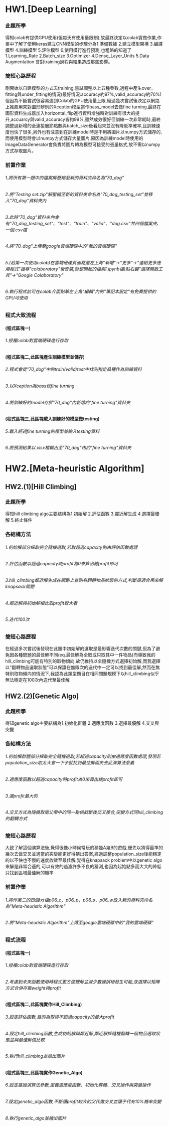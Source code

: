 # HW1.[Deep Learning]

### 此題所學
得知colab有提供GPU使用(但每天有使用量限制),故最終決定以colab實做作業,作業中了解了使用keras建立CNN模型的步驟分為1.準備數據 2.建立模型架構 3.編譯模型 4.訓練模型 5.評估模型 6.使用模行進行預測,也粗略的知道了1.Learning_Rate 2.Batch_size 3.Optimizer 4.Dense_Layer_Units 5.Data Augmentation 會對training過程與結果造成那些影響。

### 簡短心路歷程
剛開始以自建模型的方式去training,嘗試調整以上五種參數,過程中產生over_ fitting與under_fitting的情況(最好情況:accuracy約97%,valid_accuracy約70%)但因為不斷嘗試很容易達到Colab的GPU使用量上限,經過幾次嘗試後決定以網路上推薦用來對圖形辨別的Xception模型當作bass_model去做fine turning,最終在圖形資料生成器加入horizontal_flip進行資料增強時對訓練有很大的提升,accuarcy與valid_accuracy皆約99%,雖然成效很好但訓練一次非常耗時,最終調整過新增的全連接層節點數與batch_size後看起來並沒有降低準確率,且訓練速度也快了很多,另外也有注意到在訓練model時是不用將圖片以numpy方式儲存的,而使用模型時會以numpy方式儲存大量圖片,原因為訓練model時使用的ImageDataGenerator會負責將圖片轉為模型可接受的張量格式,故不需以numpy方式存取圖片。

### 前置作業
###### 1.將所有第一題中的檔案解壓縮至新的資料夾命名為"70_dog"
###### 2.將"Testing set.zip"解壓縮至新的資料夾命名為"70_dog_testing_set"並移入"70_dog"資料夾內
###### 3.此時"70_dog"資料夾內會有"70_dog_testing_set"、"test"、"train"、"valid"、"dog.csv"共四個檔案夾、一個.csv檔
###### 4.將"70_dog"上傳至google雲端硬碟中的"我的雲端硬碟"
###### 5.(若第一次使用colab)在雲端硬碟頁面點選左上角"新增"->"更多"->"連結更多應用程式"搜尋"colaboratory"後安裝,對想開起的檔案(.ipynb檔)點右鍵"選擇開啟工具"->"Google Colaboratory"
###### 6.執行程式前可在colab介面點擊左上角"編輯"內的"筆記本設定"有免費提供的GPU可使用


### 程式大致流程
#### (程式區塊一)
###### 1.授權colab對雲端硬碟進行存取  

#### (程式區塊二,此區塊產生訓練模型並儲存)
###### 2.程式會從"70_dog"中的train/valid/test中找到指定品種作為訓練資料
###### 3.以Xception為bass做fine turning
###### 4.將訓練好的model存於"70_dog"內新增的"fine turning"資料夾  


#### (程式區塊三,此區塊載入訓練好的模型做testing)
###### 5.載入經過fine turning的模型並輸入testing資料
###### 6.將預測結果以.xlsx檔輸出至"70_dog"內的"fine turning"資料夾



# HW2.[Meta-heuristic Algorithm]

## HW2.(1)[Hill Climbing]

### 此題所學
得知hill climbing algo主要結構為1.初始解 2.評估函數 3.鄰近解生成 4.選擇最優解 5.終止條件

### 各結構方法
###### 1.初始解部分採取完全隨機選取,若取超過capacity則由評估函數處理
###### 2.評估函數以超過capacity時profit為0來算出總profit即可 
###### 3.hill_climbing鄰近解生成在網路上查到有翻轉物品狀態的方式,判斷很適合用來解knapsack問題
###### 4.鄰近解與初始解相比取profit較大者
###### 5.迭代100次

### 簡短心路歷程
在經過多次嘗試後發現在此題中初始解的選取是最影響迭代次數的關鍵,但為了避免因各種問題的最佳解不同(eq.最佳解為全取或只取其中一件物品)而導致我的hill_climbing可能有特別的取物傾向,故仍維持以全隨機方式選擇初始解,而我選擇以"翻轉物品選取狀態"可以保證在無限次的迭代中一定可以找到最佳解,然而在無特別取物傾向的情況下,我認為此類型題目在相同問題規模下以hill_climbing似乎無法穩定在100次內迭代至最佳解

## HW2.(2)[Genetic Algo]

### 此題所學
得知genetic algo主要結構為1.初始化群體 2.適應度函數 3.選擇最優解 4.交叉與突變

### 各結構方法
###### 1.初始解群體部分採取完全隨機選取,若超過capacity則由適應度函數處理,發現若population_size取太大會一下子就找到最佳解而失去此演算法意義 
###### 2.適應度函數以超過capacity時profit為0來算出總profit即可 
###### 3.選profit最大的 
###### 4.交叉方式為隨機取兩父帶中的同一點做截斷後交叉接合,突變方式同hill_climbing的翻轉方式

### 簡短心路歷程
大致了解這個演算法後,覺得很像小時候常玩的猜幾A幾B的遊戲,優先以猜得最準的幾次去做交叉並適當的突變能更好得猜出答案,經過調整population_size後能穩定的以不快也不慢的速度收斂至最佳解,覺得在knapsack problem中以genetic algo來解是非常合適的,可以有效的過濾許多不良的猜測,也因為起始點多而大大的降低只找到區域最佳解的機率



### 前置作業
###### 1.將作業二的四個txt檔p06_c、p06_p、p06_s、p06_w放入新的資料夾命名為"Meta-heuristic Algorithm"
###### 2.將"Meta-heuristic Algorithm"上傳至google雲端硬碟中的"我的雲端硬碟"

### 程式流程

#### (程式區塊一)
###### 1.授權colab對雲端硬碟進行存取
###### 2.考慮到未來函數使用時程式更方便理解並減少數據誤植發生可能,故選擇以矩陣方式合併存取weight與profit 


#### (程式區塊二,此區塊實作Hill_Climbing)
###### 3.設定評估函數,目的為取得不超過capacity的最大profit
###### 4.設定hill_climbing函數,生成初始解與鄰近解,鄰近解採隨機翻轉一個物品選取狀態並與最佳解做比較
###### 5.執行hill_climbing並繪出圖片 


#### (程式區塊三,此區塊實作Genetic_Algo)
###### 6.設定基因演算法參數,定義適應度函數、初始化群體、交叉操作與突變操作
###### 7.設定genetic_algo函數,不斷讓profit較大的父代做交叉並讓子代有10%機率突變
###### 8.執行genetic_algo並繪出圖片
